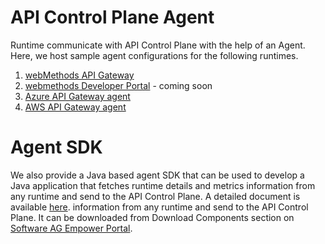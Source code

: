 # API Control Plane Agent

Runtime communicate with API Control Plane with the help of an Agent. Here, we host sample agent configurations for the following runtimes.

1. [webMethods API Gateway](webmethods-api-gateway/README.md)
2. [webmethods Developer Portal]() - coming soon
3. [Azure API Gateway agent](https://github.com/SoftwareAG/webmethods-api-control-plane-agent-azure)
4. [AWS API Gateway agent](https://github.com/SoftwareAG/webmethods-api-control-plane-agent-aws)

# Agent SDK

We also provide a Java based agent SDK that can be used to develop a Java application that fetches runtime details and metrics 
information from any runtime and send to the API Control Plane. A detailed document is available [here](https://documentation.softwareag.com/wco/11.0.0/en/webhelp/wco-webhelp/#page/wco-webhelp%2Fco-agent_sdk.html).
information from any runtime and send to the API Control Plane. It can be downloaded from Download Components section on [Software AG Empower Portal](https://empower.softwareag.com/).
